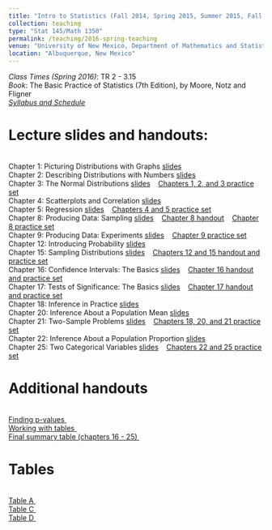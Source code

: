 ```yaml
---
title: "Intro to Statistics (Fall 2014, Spring 2015, Summer 2015, Fall 2015, Spring 2016)"
collection: teaching
type: "Stat 145/Math 1350"
permalink: /teaching/2016-spring-teaching
venue: "University of New Mexico, Department of Mathematics and Statistics"
location: "Albuquerque, New Mexico"
---
```


<i>Class Times (Spring 2016)</i>: TR 2 - 3.15
<br><i>Book</i>: The Basic Practice of Statistics (7th Edition), by Moore, Notz and Fligner
<br><a href='http://anastasiiakim.github.io/files/stat145/generic_syllabus.pdf'><i>Syllabus and Schedule</i></a>&nbsp;&nbsp;&nbsp;&nbsp;

Lecture slides and handouts:
======
<br>Chapter 1: Picturing Distributions with Graphs <a href='http://anastasiiakim.github.io/files/stat145/lectures/Ch1.pdf'> slides</a>&nbsp;&nbsp;&nbsp;&nbsp;
<br>Chapter 2: Describing Distributions with Numbers <a href='http://anastasiiakim.github.io/files/stat145/lectures/Ch2.pdf'> slides</a>&nbsp;&nbsp;&nbsp;&nbsp;
<br>Chapter 3: The Normal Distributions <a href='http://anastasiiakim.github.io/files/stat145/lectures/Ch3.pdf'> slides</a>&nbsp;&nbsp;&nbsp;&nbsp;<a href='http://anastasiiakim.github.io/files/stat145/ch1_3pr.pdf'>Chapters 1, 2, and 3 practice set</a>&nbsp;&nbsp;&nbsp;&nbsp;
<br>Chapter 4: Scatterplots and Correlation <a href='http://anastasiiakim.github.io/files/stat145/lectures/Ch4.pdf'> slides</a>&nbsp;&nbsp;&nbsp;&nbsp;
<br>Chapter 5: Regression <a href='http://anastasiiakim.github.io/files/stat145/lectures/Ch5.pdf'> slides</a>&nbsp;&nbsp;&nbsp;&nbsp;<a href='http://anastasiiakim.github.io/files/stat145/ch4_5pr.pdf'>Chapters 4 and 5 practice set</a>&nbsp;&nbsp;&nbsp;&nbsp;
<br>Chapter 8: Producing Data: Sampling <a href='http://anastasiiakim.github.io/files/stat145/lectures/Ch8.pdf'> slides</a>&nbsp;&nbsp;&nbsp;&nbsp;<a href='http://anastasiiakim.github.io/files/stat145/ch8_h.pdf'>Chapter 8 handout</a>&nbsp;&nbsp;&nbsp;&nbsp;<a href='http://anastasiiakim.github.io/files/stat145/ch8_pr.pdf'>Chapter 8 practice set</a>&nbsp;&nbsp;&nbsp;&nbsp;
<br>Chapter 9: Producing Data: Experiments <a href='http://anastasiiakim.github.io/files/stat145/lectures/Ch9.pdf'> slides</a>&nbsp;&nbsp;&nbsp;&nbsp;<a href='http://anastasiiakim.github.io/files/stat145/ch9pr.pdf'>Chapter 9 practice set</a>&nbsp;&nbsp;&nbsp;&nbsp;
<br>Chapter 12: Introducing Probability <a href='http://anastasiiakim.github.io/files/stat145/lectures/Ch12.pdf'> slides</a>&nbsp;&nbsp;&nbsp;&nbsp;
<br>Chapter 15: Sampling Distributions  <a href='http://anastasiiakim.github.io/files/stat145/lectures/Ch15.pdf'> slides</a>&nbsp;&nbsp;&nbsp;&nbsp;<a href='http://anastasiiakim.github.io/files/stat145/ch12_15pr.pdf'>Chapters 12 and 15 handout and practice set</a>&nbsp;&nbsp;&nbsp;&nbsp;
<br>Chapter 16: Confidence Intervals: The Basics <a href='http://anastasiiakim.github.io/files/stat145/lectures/Ch16.pdf'> slides</a>&nbsp;&nbsp;&nbsp;&nbsp;<a href='http://anastasiiakim.github.io/files/stat145/ch16pr.pdf'>Chapter 16 handout and practice set</a>&nbsp;&nbsp;&nbsp;&nbsp;
<br>Chapter 17: Tests of Significance: The Basics <a href='http://anastasiiakim.github.io/files/stat145/lectures/Ch17.pdf'> slides</a>&nbsp;&nbsp;&nbsp;&nbsp;<a href='http://anastasiiakim.github.io/files/stat145/ch17pr.pdf'>Chapter 17 handout and practice set</a>&nbsp;&nbsp;&nbsp;&nbsp;
<br>Chapter 18: Inference in Practice <a href='http://anastasiiakim.github.io/files/stat145/lectures/Ch18.pdf'> slides</a>&nbsp;&nbsp;&nbsp;&nbsp;
<br>Chapter 20: Inference About a Population Mean <a href='http://anastasiiakim.github.io/files/stat145/lectures/Ch20.pdf'> slides</a>&nbsp;&nbsp;&nbsp;&nbsp;
<br>Chapter 21: Two-Sample Problems <a href='http://anastasiiakim.github.io/files/stat145/lectures/Ch21.pdf'> slides</a>&nbsp;&nbsp;&nbsp;&nbsp;<a href='http://anastasiiakim.github.io/files/stat145/ch18_21pr.pdf'>Chapters 18, 20, and 21 practice set</a>&nbsp;&nbsp;&nbsp;&nbsp;
<br>Chapter 22: Inference About a Population Proportion <a href='http://anastasiiakim.github.io/files/stat145/lectures/Ch22.pdf'> slides</a>&nbsp;&nbsp;&nbsp;&nbsp;
<br>Chapter 25: Two Categorical Variables <a href='http://anastasiiakim.github.io/files/stat145/lectures/Ch25.pdf'> slides</a>&nbsp;&nbsp;&nbsp;&nbsp;<a href='http://anastasiiakim.github.io/files/stat145/ch22_25pr.pdf'>Chapters 22 and 25 practice set</a>&nbsp;&nbsp;&nbsp;&nbsp;


Additional handouts
======
<br><a href='http://anastasiiakim.github.io/files/stat145/p_values.pdf'> Finding p-values </a>&nbsp;&nbsp;&nbsp;&nbsp;
<br><a href='http://anastasiiakim.github.io/files/stat145/work_with_tables.pdf'> Working with tables </a>&nbsp;&nbsp;&nbsp;&nbsp;
<br><a href='http://anastasiiakim.github.io/files/stat145/final_summary_table.pdf'> Final summary table (chapters 16 - 25) </a>&nbsp;&nbsp;&nbsp;&nbsp;


Tables
======
<br><a href='http://anastasiiakim.github.io/files/stat145/tableA.pdf'> Table A </a>&nbsp;&nbsp;&nbsp;&nbsp;
<br><a href='http://anastasiiakim.github.io/files/stat145/tableC.pdf'> Table C </a>&nbsp;&nbsp;&nbsp;&nbsp;
<br><a href='http://anastasiiakim.github.io/files/stat145/tableD.pdf'> Table D </a>&nbsp;&nbsp;&nbsp;&nbsp;


